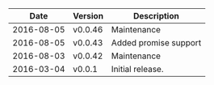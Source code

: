 | Date        | Version | Description |
| ----------- | ------- | ----------- |
| 2016-08-05  | v0.0.46 | Maintenance |
| 2016-08-05  | v0.0.43 | Added promise support |
| 2016-08-03  | v0.0.42 | Maintenance |
| 2016-03-04  | v0.0.1  | Initial release. |
